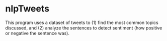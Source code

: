 # nlpTweets
This program uses a dataset of tweets to (1) find the most common topics discussed, and (2) analyze the sentences to detect sentiment (how positive or negative the sentence was). 
